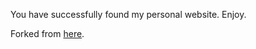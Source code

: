 You have successfully found my personal website. Enjoy.

Forked from [here](https://github.com/academicpages/academicpages.github.io).
